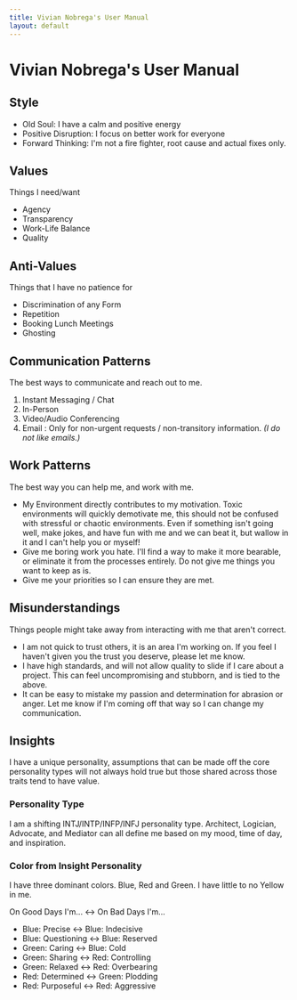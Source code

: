 ```yaml
---
title: Vivian Nobrega's User Manual
layout: default
---
```


# Vivian Nobrega's User Manual

## Style
* Old Soul: I have a calm and positive energy 
* Positive Disruption: I focus on better work for everyone
* Forward Thinking: I'm not a fire fighter, root cause and actual fixes only.

## Values 
Things I need/want
* Agency
* Transparency
* Work-Life Balance
* Quality

## Anti-Values
Things that I have no patience for
* Discrimination of any Form
* Repetition
* Booking Lunch Meetings
* Ghosting

## Communication Patterns
The best ways to communicate and reach out to me.
1. Instant Messaging / Chat
2. In-Person
3. Video/Audio Conferencing
999. Email : Only for non-urgent requests / non-transitory information. *(I do not like emails.)*

## Work Patterns
The best way you can help me, and work with me.
* My Environment directly contributes to my motivation. Toxic environments will quickly demotivate me, this should not be confused with stressful or chaotic environments. Even if something isn't going well, make jokes, and have fun with me and we can beat it, but wallow in it and I can't help you or myself!
* Give me boring work you hate. I'll find a way to make it more bearable, or eliminate it from the processes entirely. Do not give me things you want to keep as is.
* Give me your priorities so I can ensure they are met.

## Misunderstandings
Things people might take away from interacting with me that aren't correct.
* I am not quick to trust others, it is an area I'm working on. If you feel I haven't given you the trust you deserve, please let me know.
* I have high standards, and will not allow quality to slide if I care about a project. This can feel uncompromising and stubborn, and is tied to the above.
* It can be easy to mistake my passion and determination for abrasion or anger. Let me know if I'm coming off that way so I can change my communication.

## Insights 
I have a unique personality, assumptions that can be made off the core personality types will not always hold true but those shared across those traits tend to have value.

### Personality Type
I am a shifting INTJ/INTP/INFP/INFJ personality type. 
Architect, Logician, Advocate, and Mediator can all define me based on my mood, time of day, and inspiration.

### Color from Insight Personality
I have three dominant colors. Blue, Red and Green. I have little to no Yellow in me.

On Good Days I'm... <-> On Bad Days I'm...
* Blue: Precise <-> Blue: Indecisive
* Blue: Questioning <-> Blue: Reserved
* Green: Caring <-> Blue: Cold
* Green: Sharing <-> Red: Controlling
* Green: Relaxed <-> Red: Overbearing 
* Red: Determined <-> Green: Plodding
* Red: Purposeful <-> Red: Aggressive
